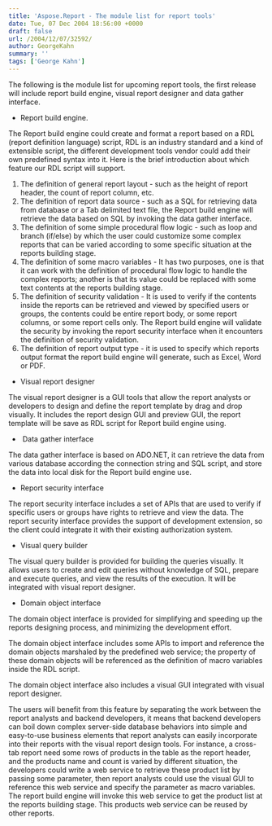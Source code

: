 ```yaml
---
title: 'Aspose.Report - The module list for report tools'
date: Tue, 07 Dec 2004 18:56:00 +0000
draft: false
url: /2004/12/07/32592/
author: GeorgeKahn
summary: ''
tags: ['George Kahn']
---
```


The following is the module list for upcoming report tools, the first release will include report build engine, visual report designer and data gather interface.

*   Report build engine.

The Report build engine could create and format a report based on a RDL (report definition language) script, RDL is an industry standard and a kind of extensible script, the different development tools vendor could add their own predefined syntax into it. Here is the brief introduction about which feature our RDL script will support.

1.  The definition of general report layout - such as the height of report header, the count of report column, etc.
2.  The definition of report data source - such as a SQL for retrieving data from database or a Tab delimited text file, the Report build engine will retrieve the data based on SQL by invoking the data gather interface.
3.  The definition of some simple procedural flow logic - such as loop and branch (if/else) by which the user could customize some complex reports that can be varied according to some specific situation at the reports building stage.
4.  The definition of some macro variables - It has two purposes, one is that it can work with the definition of procedural flow logic to handle the complex reports; another is that its value could be replaced with some text contents at the reports building stage.
5.  The definition of security validation - It is used to verify if the contents inside the reports can be retrieved and viewed by specified users or groups, the contents could be entire report body, or some report columns, or some report cells only. The Report build engine will validate the security by invoking the report security interface when it encounters the definition of security validation.
6.  The definition of report output type - it is used to specify which reports output format the report build engine will generate, such as Excel, Word or PDF.

*   Visual report designer

The visual report designer is a GUI tools that allow the report analysts or developers to design and define the report template by drag and drop visually. It includes the report design GUI and preview GUI, the report template will be save as RDL script for Report build engine using.

*    Data gather interface

The data gather interface is based on ADO.NET, it can retrieve the data from various database according the connection string and SQL script, and store the data into local disk for the Report build engine use.

*   Report security interface

The report security interface includes a set of APIs that are used to verify if specific users or groups have rights to retrieve and view the data. The report security interface provides the support of development extension, so the client could integrate it with their existing authorization system.

*   Visual query builder

The visual query builder is provided for building the queries visually. It allows users to create and edit queries without knowledge of SQL, prepare and execute queries, and view the results of the execution. It will be integrated with visual report designer.

*   Domain object interface

The domain object interface is provided for simplifying and speeding up the reports designing process, and minimizing the development effort.

The domain object interface includes some APIs to import and reference the domain objects marshaled by the predefined web service; the property of these domain objects will be referenced as the definition of macro variables inside the RDL script.

The domain object interface also includes a visual GUI integrated with visual report designer.

The users will benefit from this feature by separating the work between the report analysts and backend developers, it means that backend developers can boil down complex server-side database behaviors into simple and easy-to-use business elements that report analysts can easily incorporate into their reports with the visual report design tools. For instance, a cross-tab report need some rows of products in the table as the report header, and the products name and count is varied by different situation, the developers could write a web service to retrieve these product list by passing some parameter, then report analysts could use the visual GUI to reference this web service and specify the parameter as macro variables. The report build engine will invoke this web service to get the product list at the reports building stage. This products web service can be reused by other reports.







